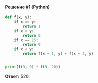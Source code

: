 #### Решение #1 (Python)
```python
def f(x, y):
	if x == y:
		return 1
	if x > y:
		return 0
	if x == 15:
		return 0
	if x < y:
		return f(x + 1, y) + f(x + 2, y)


print(f(3, 9) * f(9, 20))
```

**Ответ:** 520.
